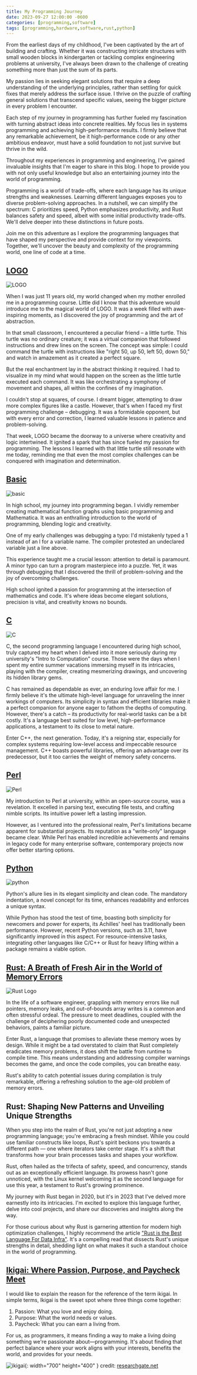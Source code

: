 ```yaml
---
title: My Programming Journey
date: 2023-09-27 12:00:00 -0600
categories: [programming,software]
tags: [programming,hardware,software,rust,python]
---
```


From the earliest days of my childhood, I've been captivated by the art of building and crafting. Whether it was constructing intricate structures with small wooden blocks in kindergarten or tackling complex engineering problems at university, I've always been drawn to the challenge of creating something more than just the sum of its parts.

My passion lies in seeking elegant solutions that require a deep understanding of the underlying principles, rather than settling for quick fixes that merely address the surface issue. I thrive on the puzzle of crafting general solutions that transcend specific values, seeing the bigger picture in every problem I encounter.

Each step of my journey in programming has further fueled my fascination with turning abstract ideas into concrete realities. My focus lies in systems programming and achieving high-performance results. I firmly believe that any remarkable achievement, be it high-performance code or any other ambitious endeavor, must have a solid foundation to not just survive but thrive in the wild.

Throughout my experiences in programming and engineering, I've gained invaluable insights that I'm eager to share in this blog. I hope to provide you with not only useful knowledge but also an entertaining journey into the world of programming.

Programming is a world of trade-offs, where each language has its unique strengths and weaknesses. Learning different languages exposes you to diverse problem-solving approaches. In a nutshell, we can simplify the spectrum: C prioritizes speed, Python emphasizes productivity, and Rust balances safety and speed, albeit with some initial productivity trade-offs. We'll delve deeper into these distinctions in future posts.

Join me on this adventure as I explore the programming languages that have shaped my perspective and provide context for my viewpoints. Together, we'll uncover the beauty and complexity of the programming world, one line of code at a time.

## [LOGO](https://en.wikipedia.org/wiki/Logo_(programming_language))

![LOGO](https://upload.wikimedia.org/wikipedia/commons/thumb/0/09/KochTurtleAnim.gif/300px-KochTurtleAnim.gif)

When I was just 11 years old, my world changed when my mother enrolled me in a programming course. Little did I know that this adventure would introduce me to the magical world of LOGO. It was a week filled with awe-inspiring moments, as I discovered the joy of programming and the art of abstraction.

In that small classroom, I encountered a peculiar friend – a little turtle. This turtle was no ordinary creature; it was a virtual companion that followed instructions and drew lines on the screen. The concept was simple: I could command the turtle with instructions like "right 50, up 50, left 50, down 50," and watch in amazement as it created a perfect square.

But the real enchantment lay in the abstract thinking it required. I had to visualize in my mind what would happen on the screen as the little turtle executed each command. It was like orchestrating a symphony of movement and shapes, all within the confines of my imagination.

I couldn't stop at squares, of course. I dreamt bigger, attempting to draw more complex figures like a castle. However, that's when I faced my first programming challenge – debugging. It was a formidable opponent, but with every error and correction, I learned valuable lessons in patience and problem-solving.

That week, LOGO became the doorway to a universe where creativity and logic intertwined. It ignited a spark that has since fueled my passion for programming. The lessons I learned with that little turtle still resonate with me today, reminding me that even the most complex challenges can be conquered with imagination and determination.

## [Basic](https://en.wikipedia.org/wiki/BASIC)

![basic](https://upload.wikimedia.org/wikipedia/commons/thumb/7/7b/AtariBASIC.png/300px-AtariBASIC.png)

In high school, my journey into programming began. I vividly remember creating mathematical function graphs using basic programming and Mathematica. It was an enthralling introduction to the world of programming, blending logic and creativity.

One of my early challenges was debugging a typo: I'd mistakenly typed a 1 instead of an l for a variable name. The compiler protested an undeclared variable just a line above.

This experience taught me a crucial lesson: attention to detail is paramount. A minor typo can turn a program masterpiece into a puzzle. Yet, it was through debugging that I discovered the thrill of problem-solving and the joy of overcoming challenges.

High school ignited a passion for programming at the intersection of mathematics and code. It's where ideas become elegant solutions, precision is vital, and creativity knows no bounds.


## [C](https://en.wikipedia.org/wiki/C_(programming_language))
![C](https://upload.wikimedia.org/wikipedia/commons/thumb/0/0e/The_C_Programming_Language%2C_First_Edition_Cover.svg/171px-The_C_Programming_Language%2C_First_Edition_Cover.svg.png)

C, the second programming language I encountered during high school, truly captured my heart when I delved into it more seriously during my university's "Intro to Computation" course. Those were the days when I spent my entire summer vacations immersing myself in its intricacies, playing with the compiler, creating mesmerizing drawings, and uncovering its hidden library gems.

C has remained as dependable as ever, an enduring love affair for me. I firmly believe it's the ultimate high-level language for unraveling the inner workings of computers. Its simplicity in syntax and efficient libraries make it a perfect companion for anyone eager to fathom the depths of computing. However, there's a catch – its productivity for real-world tasks can be a bit costly. It's a language best suited for low level, high-performance applications, a testament to its close to metal nature.

Enter C++, the next generation. Today, it's a reigning star, especially for complex systems requiring low-level access and impeccable resource management. C++ boasts powerful libraries, offering an advantage over its predecessor, but it too carries the weight of memory safety concerns.

## [Perl](https://en.wikipedia.org/wiki/Python_(programming_language))

![Perl](https://upload.wikimedia.org/wikipedia/en/0/00/Perl-camel-small.png)

My introduction to Perl at university, within an open-source course, was a revelation. It excelled in parsing text, executing file tests, and crafting nimble scripts. Its intuitive power left a lasting impression.

However, as I ventured into the professional realm, Perl's limitations became apparent for substantial projects. Its reputation as a "write-only" language became clear. While Perl has enabled incredible achievements and remains in legacy code for many enterprise software, contemporary projects now offer better starting options.

## [Python](https://en.wikipedia.org/wiki/Python_(programming_language))

![python](https://upload.wikimedia.org/wikipedia/commons/c/c3/Python-logo-notext.svg)

Python's allure lies in its elegant simplicity and clean code. The mandatory indentation, a novel concept for its time, enhances readability and enforces a unique syntax.

While Python has stood the test of time, boasting both simplicity for newcomers and power for experts, its Achilles' heel has traditionally been performance. However, recent Python versions, such as 3.11, have significantly improved in this aspect. For resource-intensive tasks, integrating other languages like C/C++ or Rust for heavy lifting within a package remains a viable option.

## [Rust: A Breath of Fresh Air in the World of Memory Errors](https://www.rust-lang.org/)

![Rust Logo](https://upload.wikimedia.org/wikipedia/commons/d/d5/Rust_programming_language_black_logo.svg)

In the life of a software engineer, grappling with memory errors like null pointers, memory leaks, and out-of-bounds array writes is a common and often stressful ordeal. The pressure to meet deadlines, coupled with the challenge of deciphering poorly documented code and unexpected behaviors, paints a familiar picture.

Enter Rust, a language that promises to alleviate these memory woes by design. While it might be a tad overstated to claim that Rust completely eradicates memory problems, it does shift the battle from runtime to compile time. This means understanding and addressing compiler warnings becomes the game, and once the code compiles, you can breathe easy.

Rust's ability to catch potential issues during compilation is truly remarkable, offering a refreshing solution to the age-old problem of memory errors.


## Rust: Shaping New Patterns and Unveiling Unique Strengths

When you step into the realm of Rust, you're not just adopting a new programming language; you're embracing a fresh mindset. While you could use familiar constructs like loops, Rust's spirit beckons you towards a different path — one where iterators take center stage. It's a shift that transforms how your brain processes tasks and shapes your workflow.

Rust, often hailed as the trifecta of safety, speed, and concurrency, stands out as an exceptionally efficient language. Its prowess hasn't gone unnoticed, with the Linux kernel welcoming it as the second language for use this year, a testament to Rust's growing prominence.

My journey with Rust began in 2020, but it's in 2023 that I've delved more earnestly into its intricacies. I'm excited to explore this language further, delve into cool projects, and share our discoveries and insights along the way.

For those curious about why Rust is garnering attention for modern high optimization challenges, I highly recommend the article ["Rust is the Best Language For Data Infra"](https://www.arroyo.dev/blog/rust-for-data-infra). It's a compelling read that dissects Rust's unique strengths in detail, shedding light on what makes it such a standout choice in the world of programming.

## [Ikigai: Where Passion, Purpose, and Paycheck Meet](https://medium.com/@marenkate/ikigai-and-the-four-ps-how-to-get-paid-enjoy-your-work-solve-problems-and-find-purpose-8c9dc615648f)

I would like to explain the reason for the reference of the term ikigai. In simple terms, Ikigai is the sweet spot where three things come together:

1) Passion: What you love and enjoy doing.
2) Purpose: What the world needs or values.
3) Paycheck: What you can earn a living from.

For us, as programmers, it means finding a way to make a living doing something we're passionate about—programming. It's about finding that perfect balance where your work aligns with your interests, benefits the world, and provides for your needs.

![ikigai](https://www.researchgate.net/profile/Daphna-Arbell-Kehila-2/publication/331982903/figure/fig3/AS:740356199038990@1553526081990/IKIGAI-A-Japanese-concept-meaning-A-Reason-for-Living-This-figure.jpg){: width="700" height="400" }
credit: [researchgate.net](https://www.researchgate.net/figure/IKIGAI-A-Japanese-concept-meaning-A-Reason-for-Living-This-figure_fig3_331982903)

